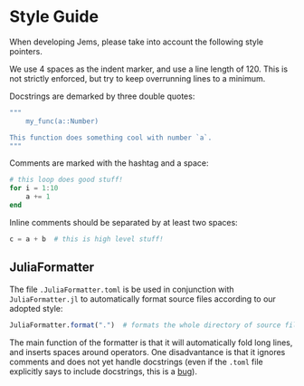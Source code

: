 # Style Guide

When developing Jems, please take into account the following style pointers.

We use 4 spaces as the indent marker, and use a line length of 120. This is not strictly enforced, but try to keep
overrunning lines to a minimum.

Docstrings are demarked by three double quotes:

```julia
"""
    my_func(a::Number)

This function does something cool with number `a`.
"""
```

Comments are marked with the hashtag and a space:

```julia
# this loop does good stuff!
for i = 1:10
    a += 1
end
```

Inline comments should be separated by at least two spaces:

```julia
c = a + b  # this is high level stuff!
```

## JuliaFormatter

The file `.JuliaFormatter.toml` is be used in conjunction with `JuliaFormatter.jl` to automatically format source files
according to our adopted style:

```julia
JuliaFormatter.format(".")  # formats the whole directory of source files
```

The main function of the formatter is that it will automatically fold long lines, and inserts spaces around operators.
One disadvantance is that it ignores comments and does not yet handle docstrings (even if the `.toml` file explicitly
says to include docstrings, this is a [bug](https://github.com/domluna/JuliaFormatter.jl/issues/649)).
